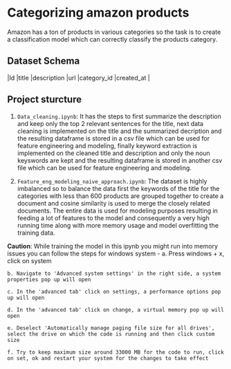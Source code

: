 # Categorizing amazon products

Amazon has a ton of products in various categories so the task is to create a classification model which can correctly classify the products category. 

## Dataset Schema 

|Id |title |description |url |category_id |created_at |

## Project sturcture

1. `Data_cleaning.ipynb`: It has the steps to first summarize the description and keep only the top 2 relevant sentences for the title, next data cleaning is implemented on the title and the summarized decription and the resulting dataframe is stored in a csv file which can be used for feature engineering and modeling, finally keyword extraction is implemented on the cleaned title and description and only the noun keyswords are kept and the resulting dataframe is stored in another csv file which can be used for feature engineering and modeling.

2. `Feature_eng_modeling_naive_approach.ipynb`: The dataset is highly imbalanced so to balance the data first the keywords of the title for the categories with less than 600 products are grouped together to create a document and cosine similarity is used to merge the closely related documents. The entire data is used for modeling purposes resulting in feeding a lot of features to the model and consequently a very high running time along with more memory usage and model overfitting the training data.

**Caution**: While training the model in this ipynb you might run into memory issues you can follow the steps for windows system -
    a. Press windows + x, click on system

    b. Navigate to 'Advanced system settings' in the right side, a system properties pop up will open

    c. In the 'advanced tab' click on settings, a performance options pop up will open

    d. In the 'advanced tab' click on change, a virtual memory pop up will open

    e. Deselect 'Automatically manage paging file size for all drives', select the drive on which the code is running and then click custom size
    
    f. Try to keep maximum size around 33000 MB for the code to run, click on set, ok and restart your system for the changes to take effect